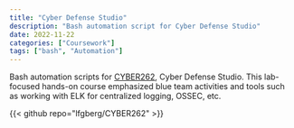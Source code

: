 ```yaml
---
title: "Cyber Defense Studio"
description: "Bash automation script for Cyber Defense Studio"
date: 2022-11-22
categories: ["Coursework"]
tags: ["bash", "Automation"]
---
```

Bash automation scripts for  [CYBER262](https://bulletins.psu.edu/search/?search=cyber+262&psusearchname=%2Fsearch%2F), Cyber Defense Studio. This lab-focused hands-on course emphasized blue team activities and tools such as working with ELK for centralized logging, OSSEC, etc.

{{< github repo="lfgberg/CYBER262" >}}